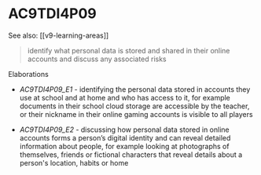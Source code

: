 
# AC9TDI4P09 

See also: [[v9-learning-areas]]

> identify what personal data is stored and shared in their online accounts and discuss any associated risks

Elaborations


- _AC9TDI4P09_E1_ - identifying the personal data stored in accounts they use at school and at home and who has access to it, for example documents in their school cloud storage are accessible by the teacher, or their nickname in their online gaming accounts is visible to all players

- _AC9TDI4P09_E2_ - discussing how personal data stored in online accounts forms a person’s digital identity and can reveal detailed information about people, for example looking at photographs of themselves, friends or fictional characters that reveal details about a person's location, habits or home
